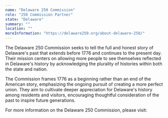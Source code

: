```yaml
---
name: "Delaware 250 Commission"
role: "250 Commission Partner"
state: "Delaware"
summary: ""
location: ""
moreInformation: "https://delaware250.org/about-delaware-250/"
---
```


The Delaware 250 Commission seeks to tell the full and honest story of Delaware's past that extends before 1776 and continues to the present day. Their mission centers on allowing more people to see themselves reflected in Delaware's history by acknowledging the plurality of histories within both the state and nation.

The Commission frames 1776 as a beginning rather than an end of the American story, emphasizing the ongoing pursuit of creating a more perfect union. They aim to cultivate deeper appreciation for Delaware's history among residents and visitors, encouraging thoughtful consideration of the past to inspire future generations.

For more information on the Delaware 250 Commission, please visit: